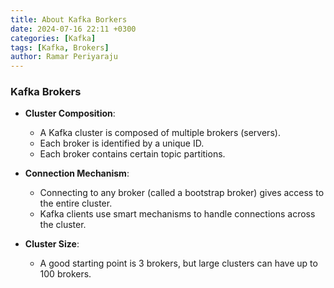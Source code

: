 ```yaml
---
title: About Kafka Borkers
date: 2024-07-16 22:11 +0300
categories: [Kafka]
tags: [Kafka, Brokers]
author: Ramar Periyaraju
---
```


### Kafka Brokers

- **Cluster Composition**:

  - A Kafka cluster is composed of multiple brokers (servers).
  - Each broker is identified by a unique ID.
  - Each broker contains certain topic partitions.

- **Connection Mechanism**:

  - Connecting to any broker (called a bootstrap broker) gives access to the entire cluster.
  - Kafka clients use smart mechanisms to handle connections across the cluster.

- **Cluster Size**:
  - A good starting point is 3 brokers, but large clusters can have up to 100 brokers.
